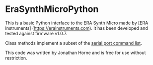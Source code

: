 # EraSynthMicroPython
This is a basic Python interface to the ERA Synth Micro made by [ERA Instruments] (https://erainstruments.com).
It has been developed and tested against firmware v1.0.7. 

Class methods implement a subset of the [serial port command list](https://github.com/erainstruments/erasynth-micro-docs/blob/master/erasynth-micro-command-list.pdf).

This code was written by Jonathan Horne and is free for use without restriction.

